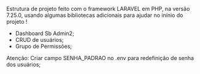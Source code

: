Estrutura de projeto feito com o framework LARAVEL em PHP, na versão 7.25.0, usando algumas bibliotecas adicionais para ajudar no inínio do projeto !

- Dashboard Sb Admin2;
- CRUD de usuários;
- Grupo de Permissões;


Atenção: Criar campo SENHA_PADRAO no .env para redefinição de senha dos usuários;


